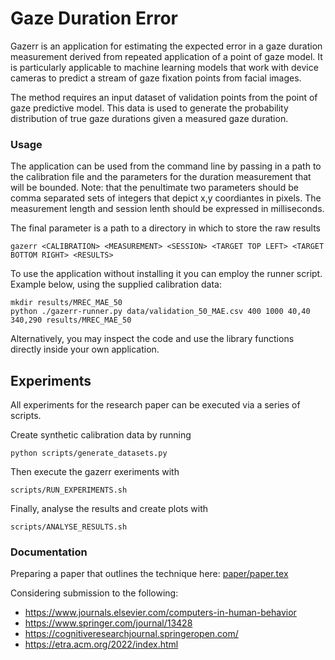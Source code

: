 # Gaze Duration Error

Gazerr is an application for estimating the expected error in a gaze duration
measurement derived from repeated application of a point of gaze model.
It is particularly applicable to machine learning models that work with device
cameras to predict a stream of gaze fixation points from facial images.

The method requires an input dataset of validation points from the point
of gaze predictive model. This data is used to generate the probability 
distribution of true gaze durations given a measured gaze duration.

### Usage

The application can be used from the command line by passing in a path to the
calibration file and the parameters for the duration measurement that will be
bounded. Note: that the penultimate two parameters should be comma separated sets
of integers that depict x,y coordiantes in pixels. The measurement length and
session lenth should be expressed in milliseconds.

The final parameter is a path to a directory in which to store the raw results

```
gazerr <CALIBRATION> <MEASUREMENT> <SESSION> <TARGET TOP LEFT> <TARGET BOTTOM RIGHT> <RESULTS>
```

To use the application without installing it you can employ the runner script.
Example below, using the supplied calibration data:

```
mkdir results/MREC_MAE_50
python ./gazerr-runner.py data/validation_50_MAE.csv 400 1000 40,40 340,290 results/MREC_MAE_50
```

Alternatively, you may inspect the code and use the library functions directly
inside your own application.

## Experiments

All experiments for the research paper can be executed via a series of scripts.

Create synthetic calibration data by running
```
python scripts/generate_datasets.py
```

Then execute the gazerr exeriments with
```
scripts/RUN_EXPERIMENTS.sh
```

Finally, analyse the results and create plots with
```
scripts/ANALYSE_RESULTS.sh
```


### Documentation

Preparing a paper that outlines the technique here: [paper/paper.tex](paper/paper.tex)

Considering submission to the following:
* https://www.journals.elsevier.com/computers-in-human-behavior
* https://www.springer.com/journal/13428
* https://cognitiveresearchjournal.springeropen.com/
* https://etra.acm.org/2022/index.html





